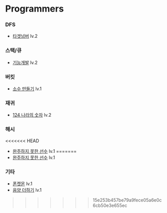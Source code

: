 # Programmers

### DFS 
- [타겟넘버](https://programmers.co.kr/learn/courses/30/lessons/43165#qna) lv.2

### 스택/큐 
- [기능개발](https://programmers.co.kr/learn/courses/30/lessons/42586) lv.2

### 버킷 
- [소수 만들기](https://programmers.co.kr/learn/courses/30/lessons/12977) lv.1

### 재귀 
- [124 나라의 숫자](https://programmers.co.kr/learn/courses/30/lessons/12899) lv.2

### 해시 
<<<<<<< HEAD
- [완주하지 못한 선수](https://programmers.co.kr/learn/courses/30/lessons/42576?language=python3) lv.1
=======
- [완주하지 못한 선수](https://programmers.co.kr/learn/courses/30/lessons/42576?language=python3) lv.1 

### 기타 
- [폰켓몬](https://programmers.co.kr/learn/courses/30/lessons/1845?language=python3) lv.1
- [음양 더하기](https://programmers.co.kr/learn/courses/30/lessons/76501) lv.1

>>>>>>> 15e253b457be79a9fece05a6e0c6cb50e3e655ec
